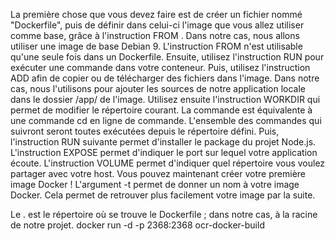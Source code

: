 La première chose que vous devez faire est de créer un fichier nommé "Dockerfile", puis de définir dans celui-ci l'image que vous allez utiliser comme base, grâce à l'instruction FROM  . Dans notre cas, nous allons utiliser une image de base Debian 9.
L'instruction FROM n'est utilisable qu'une seule fois dans un Dockerfile.
Ensuite, utilisez l'instruction RUN pour exécuter une commande dans votre conteneur.
Puis, utilisez l'instruction  ADD  afin de copier ou de télécharger des fichiers dans l'image. Dans notre cas, nous l'utilisons pour ajouter les sources de notre application locale dans le dossier /app/ de l'image.
Utilisez ensuite l'instruction WORKDIR qui permet de modifier le répertoire courant. La commande est équivalente à une commande cd en ligne de commande. L'ensemble des commandes qui suivront seront toutes exécutées depuis le répertoire défini.
Puis, l'instruction RUN suivante permet d'installer le package du projet Node.js.
L'instruction EXPOSE permet d'indiquer le port sur lequel votre application écoute.
 L'instruction VOLUME permet d'indiquer quel répertoire vous voulez partager avec votre host.
Vous pouvez maintenant créer votre première image Docker !
L'argument -t permet de donner un nom à votre image Docker. Cela permet de retrouver plus facilement votre image par la suite.

Le . est le répertoire où se trouve le Dockerfile ; dans notre cas, à la racine de notre projet.
docker run -d -p 2368:2368 ocr-docker-build